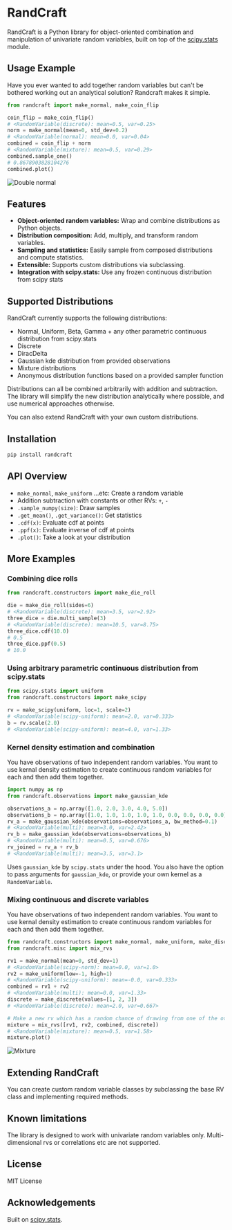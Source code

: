 # RandCraft

RandCraft is a Python library for object-oriented combination and manipulation of univariate random variables, built on top of the [scipy.stats](https://docs.scipy.org/doc/scipy/reference/stats.html) module.


## Usage Example
Have you ever wanted to add together random variables but can't be bothered working out an analytical solution?
Randcraft makes it simple.

```python
from randcraft import make_normal, make_coin_flip

coin_flip = make_coin_flip()
# <RandomVariable(discrete): mean=0.5, var=0.25>
norm = make_normal(mean=0, std_dev=0.2)
# <RandomVariable(normal): mean=0.0, var=0.04>
combined = coin_flip + norm 
# <RandomVariable(mixture): mean=0.5, var=0.29>
combined.sample_one()
# 0.8678903828104276
combined.plot()
```
![Double normal](images/double_normal.png)


## Features

- **Object-oriented random variables:** Wrap and combine distributions as Python objects.
- **Distribution composition:** Add, multiply, and transform random variables.
- **Sampling and statistics:** Easily sample from composed distributions and compute statistics.
- **Extensible:** Supports custom distributions via subclassing.
- **Integration with scipy.stats:** Use any frozen continuous distribution from scipy stats

## Supported Distributions

RandCraft currently supports the following distributions:

- Normal, Uniform, Beta, Gamma + any other parametric continuous distribution from scipy.stats
- Discrete
- DiracDelta
- Gaussian kde distribution from provided observations
- Mixture distributions
- Anonymous distribution functions based on a provided sampler function

Distributions can all be combined arbitrarily with addition and subtraction.
The library will simplify the new distribution analytically where possible, and use numerical approaches otherwise.

You can also extend RandCraft with your own custom distributions.

## Installation

```bash
pip install randcraft
```

## API Overview

- `make_normal`, `make_uniform` ...etc: Create a random variable
- Addition subtraction with constants or other RVs: `+`, `-`
- `.sample_numpy(size)`: Draw samples
- `.get_mean()`, `.get_variance()`: Get statistics
- `.cdf(x)`: Evaluate cdf at points
- `.ppf(x)`: Evaluate inverse of cdf at points
- `.plot()`: Take a look at your distribution

## More Examples
### Combining dice rolls
```python
from randcraft.constructors import make_die_roll

die = make_die_roll(sides=6)
# <RandomVariable(discrete): mean=3.5, var=2.92>
three_dice = die.multi_sample(3)
# <RandomVariable(discrete): mean=10.5, var=8.75>
three_dice.cdf(10.0)
# 0.5
three_dice.ppf(0.5)
# 10.0
```

### Using arbitrary parametric continuous distribution from scipy.stats
```python
from scipy.stats import uniform
from randcraft.constructors import make_scipy

rv = make_scipy(uniform, loc=1, scale=2)
# <RandomVariable(scipy-uniform): mean=2.0, var=0.333>
b = rv.scale(2.0)
# <RandomVariable(scipy-uniform): mean=4.0, var=1.33>
```

### Kernel density estimation and combination
You have observations of two independent random variables. You want to use kernal density estimation to create continuous random variables for each and then add them together.
```python
import numpy as np
from randcraft.observations import make_gaussian_kde

observations_a = np.array([1.0, 2.0, 3.0, 4.0, 5.0])
observations_b = np.array([1.0, 1.0, 1.0, 1.0, 1.0, 0.0, 0.0, 0.0, 0.0])
rv_a = make_gaussian_kde(observations=observations_a, bw_method=0.1)
# <RandomVariable(multi): mean=3.0, var=2.42>
rv_b = make_gaussian_kde(observations=observations_b)
# <RandomVariable(multi): mean=0.5, var=0.676>
rv_joined = rv_a + rv_b
# <RandomVariable(multi): mean=3.5, var=3.1>
```
Uses `gaussian_kde` by `scipy.stats` under the hood. You also have the option to pass arguments for `gaussian_kde`, or provide your own kernel as a `RandomVariable`.

### Mixing continuous and discrete variables
You have observations of two independent random variables. You want to use kernal density estimation to create continuous random variables for each and then add them together.
```python
from randcraft.constructors import make_normal, make_uniform, make_discrete
from randcraft.misc import mix_rvs

rv1 = make_normal(mean=0, std_dev=1)
# <RandomVariable(scipy-norm): mean=0.0, var=1.0>
rv2 = make_uniform(low=-1, high=1)
# <RandomVariable(scipy-uniform): mean=-0.0, var=0.333>
combined = rv1 + rv2
# <RandomVariable(multi): mean=0.0, var=1.33>
discrete = make_discrete(values=[1, 2, 3])
# <RandomVariable(discrete): mean=2.0, var=0.667>

# Make a new rv which has a random chance of drawing from one of the other 4 rvs
mixture = mix_rvs([rv1, rv2, combined, discrete])
# <RandomVariable(mixture): mean=0.5, var=1.58>
mixture.plot()
```
![Mixture](images/mixture.png)



## Extending RandCraft

You can create custom random variable classes by subclassing the base RV class and implementing required methods.

## Known limitations

The library is designed to work with univariate random variables only. Multi-dimensional rvs or correlations etc are not supported.

## License

MIT License

## Acknowledgements

Built on [scipy.stats](https://docs.scipy.org/doc/scipy/reference/stats.html).